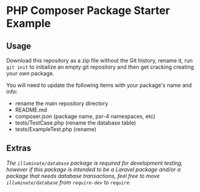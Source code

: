 # PHP Composer Package Starter Example


## Usage

Download this repository as a zip file without the Git history, rename it, run `git init` to initialize an empty git repository and then get cracking creating your own package.

You will need to update the following items with your package's name and info:

- rename the main repository directory
- README.md
- composer.json (package name, psr-4 namespaces, etc)
- tests/TestCase.php (rename the database table)
- tests/ExampleTest.php (rename)


## Extras

_The `illuminate/database` package is required for development testing, however if this package is intended to be a Laravel package and/or a package that needs database transactions, feel free to move `illuminate/database` from `require-dev` to `require`._
